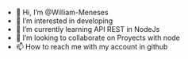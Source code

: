 - 👋 Hi, I’m @William-Meneses
- 👀 I’m interested in developing
- 🌱 I’m currently learning API REST in NodeJs
- 💞️ I’m looking to collaborate on Proyects with node
- 📫 How to reach me with my account in github

<!---
William-Meneses/William-Meneses is a ✨ special ✨ repository because its `README.md` (this file) appears on your GitHub profile.
You can click the Preview link to take a look at your changes.
--->
